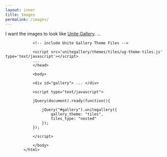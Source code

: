 ```yaml
---
layout: inner
title: Images
permalink: /images/
---
```


I want the images to look like [Unite Gallery](https://unitegallery.net/).
		<html>
	            <head>
				...
				<!-- Include Unite Gallery core files -->
				<script src='unitegallery/js/unitegallery.min.js' type='text/javascript'  ></script>
				<link  href='unitegallery/css/unite-gallery.css' rel='stylesheet' type='text/css' />
				
				<!-- include Unite Gallery Theme Files -->
				
				<script src='unitegallery/themes/tiles/ug-theme-tiles.js' type='text/javascript'></script>
				...
				</head>
								
				<body>	
				
				<div id="gallery"> ... </div>
				
				<script type="text/javascript">
				
				jQuery(document).ready(function(){
					
					jQuery("#gallery").unitegallery({
						gallery_theme: "tiles",
		 				tiles_type: "nested"						
					});
				});
				
				</script>
				
				</body>
			</html>
